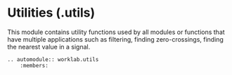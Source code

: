 # Utilities (.utils)

This module contains utility functions used by all modules or functions
that have multiple applications such as filtering, finding
zero-crossings, finding the nearest value in a signal.

```{eval-rst}
.. automodule:: worklab.utils
    :members:
```

